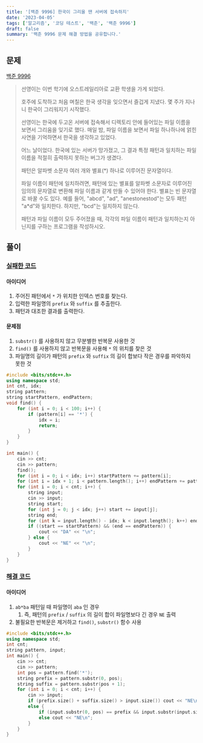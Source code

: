```yaml
---
title: '[백준 9996] 한국이 그리울 땐 서버에 접속하지'
date: '2023-04-05'
tags: ['알고리즘', '코딩 테스트', '백준', '백준 9996']
draft: false
summary: '백준 9996 문제 해결 방법을 공유합니다.'
---
```


## 문제

[백준 9996](https://www.acmicpc.net/problem/9996)

> 선영이는 이번 학기에 오스트레일리아로 교환 학생을 가게 되었다.
>
> 호주에 도착하고 처음 며칠은 한국 생각을 잊으면서 즐겁게 지냈다. 몇 주가 지나니 한국이 그리워지기 시작했다.
>
> 선영이는 한국에 두고온 서버에 접속해서 디렉토리 안에 들어있는 파일 이름을 보면서 그리움을 잊기로 했다. 매일 밤, 파일 이름을 보면서 파일 하나하나에 얽힌 사연을 기억하면서 한국을 생각하고 있었다.
>
> 어느 날이었다. 한국에 있는 서버가 망가졌고, 그 결과 특정 패턴과 일치하는 파일 이름을 적절히 출력하지 못하는 버그가 생겼다.
>
> 패턴은 알파벳 소문자 여러 개와 별표(\*) 하나로 이루어진 문자열이다.
>
> 파일 이름이 패턴에 일치하려면, 패턴에 있는 별표를 알파벳 소문자로 이루어진 임의의 문자열로 변환해 파일 이름과 같게 만들 수 있어야 한다. 별표는 빈 문자열로 바꿀 수도 있다. 예를 들어, "abcd", "ad", "anestonestod"는 모두 패턴 "a\*d"와 일치한다. 하지만, "bcd"는 일치하지 않는다.
>
> 패턴과 파일 이름이 모두 주어졌을 때, 각각의 파일 이름이 패턴과 일치하는지 아닌지를 구하는 프로그램을 작성하시오.

## 풀이

### [실패한 코드](http://boj.kr/bc47118c9e5145f4a7df020da4213eeb)

#### 아이디어

1. 주어진 패턴에서 `*` 가 위치한 인덱스 번호를 찾는다.
2. 입력한 파일명의 `prefix` 와 `suffix` 를 추출한다.
3. 패턴과 대조한 결과를 출력한다.

#### 문제점

1. `substr()` 를 사용하지 않고 무분별한 반복문 사용한 것
2. `find()` 를 사용하지 않고 반복문을 사용해 `*` 의 위치를 찾은 것
3. 파일명의 길이가 패턴의 `prefix` 와 `suffix` 의 길이 합보다 작은 경우를 파악하지 못한 것

```cpp
#include <bits/stdc++.h>
using namespace std;
int cnt, idx;
string pattern;
string startPattern, endPattern;
void find() {
    for (int i = 0; i < 100; i++) {
        if (pattern[i] == '*') {
            idx = i;
            return;
        }
    }
}

int main() {
    cin >> cnt;
    cin >> pattern;
    find();
    for (int i = 0; i < idx; i++) startPattern += pattern[i];
    for (int i = idx + 1; i < pattern.length(); i++) endPattern += pattern[i];
    for (int i = 0; i < cnt; i++) {
        string input;
        cin >> input;
        string start;
        for (int j = 0; j < idx; j++) start += input[j];
        string end;
        for (int k = input.length() - idx; k < input.length(); k++) end += input[k];
        if ((start == startPattern) && (end == endPattern)) {
            cout << "DA" << "\n";
        } else {
            cout << "NE" << "\n";
        }
    }
}
```

### [해결 코드](http://boj.kr/e1f91ae6b9014dcabe9f7340644f29c4)

#### 아이디어

1. `ab*ba` 패턴일 때 파일명이 `aba` 인 경우
   1. 즉, 패턴의 `prefix` / `suffix` 의 길이 합이 파일명보다 긴 경우 `NE` 출력
2. 불필요한 반복문은 제거하고 `find()`, `substr()` 함수 사용

```cpp
#include <bits/stdc++.h>
using namespace std;
int cnt;
string pattern, input;
int main() {
    cin >> cnt;
    cin >> pattern;
    int pos = pattern.find('*');
    string prefix = pattern.substr(0, pos);
    string suffix = pattern.substr(pos + 1);
    for (int i = 0; i < cnt; i++) {
        cin >> input;
        if (prefix.size() + suffix.size() > input.size()) cout << "NE\n";
        else {
            if (input.substr(0, pos) == prefix && input.substr(input.size() - suffix.length()) == suffix)cout << "DA\n";
            else cout << "NE\n";
        }
    }
}
```
